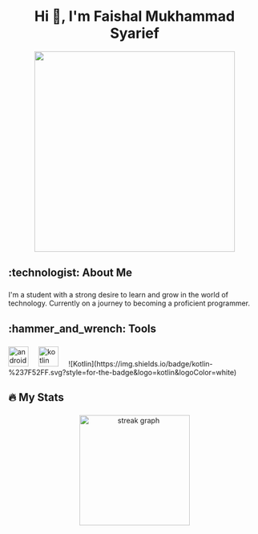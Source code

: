<h1 align="center">Hi 👋, I'm Faishal Mukhammad Syarief</h1>

<div align="center">
  <img height="400" src="https://i.pinimg.com/originals/44/c7/c1/44c7c1f3fbd68b2151c37af5f08198f1.gif"  />
</div>

###

<h2 align="left">:technologist:  About Me</h2>

###

<p align="left">I'm a student with a strong desire to learn and grow in the world of technology. Currently on a journey to becoming a proficient programmer.</p>

###

<h2 align="left">:hammer_and_wrench: Tools</h2>

###

<div align="left">
  <img src="https://cdn.jsdelivr.net/gh/devicons/devicon/icons/androidstudio/androidstudio-original.svg" height="40" alt="androidstudio logo"  />
  <img width="12" />
  <img src="https://cdn.jsdelivr.net/gh/devicons/devicon/icons/kotlin/kotlin-original.svg" height="40" alt="kotlin logo"  />
  <img width="12" />
  ![Kotlin](https://img.shields.io/badge/kotlin-%237F52FF.svg?style=for-the-badge&logo=kotlin&logoColor=white)
</div>

###

<h2 align="left">🔥   My Stats</h2>

###

<div align="center">
    <img src="https://streak-stats.demolab.com?user=FaishalMukhammadSyarief&locale=en&mode=daily&theme=dark&hide_border=false&border_radius=5&order=3" height="220" alt="streak graph"  />
</div>

###
